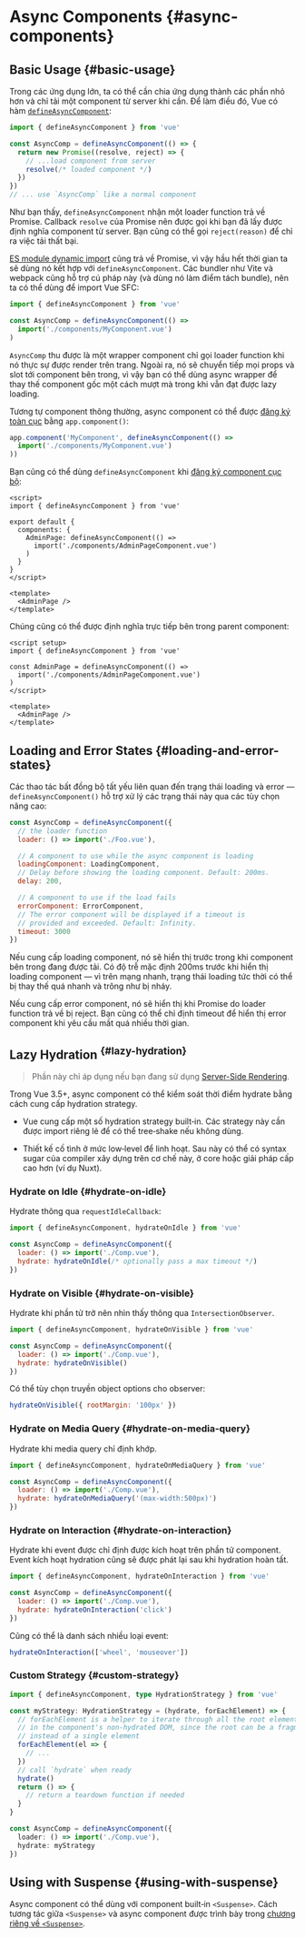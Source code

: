 # Async Components {#async-components}

## Basic Usage {#basic-usage}

Trong các ứng dụng lớn, ta có thể cần chia ứng dụng thành các phần nhỏ hơn và chỉ tải một component từ server khi cần. Để làm điều đó, Vue có hàm [`defineAsyncComponent`](/api/general#defineasynccomponent):

```js
import { defineAsyncComponent } from 'vue'

const AsyncComp = defineAsyncComponent(() => {
  return new Promise((resolve, reject) => {
    // ...load component from server
    resolve(/* loaded component */)
  })
})
// ... use `AsyncComp` like a normal component
```

Như bạn thấy, `defineAsyncComponent` nhận một loader function trả về Promise. Callback `resolve` của Promise nên được gọi khi bạn đã lấy được định nghĩa component từ server. Bạn cũng có thể gọi `reject(reason)` để chỉ ra việc tải thất bại.

[ES module dynamic import](https://developer.mozilla.org/en-US/docs/Web/JavaScript/Reference/Operators/import) cũng trả về Promise, vì vậy hầu hết thời gian ta sẽ dùng nó kết hợp với `defineAsyncComponent`. Các bundler như Vite và webpack cũng hỗ trợ cú pháp này (và dùng nó làm điểm tách bundle), nên ta có thể dùng để import Vue SFC:

```js
import { defineAsyncComponent } from 'vue'

const AsyncComp = defineAsyncComponent(() =>
  import('./components/MyComponent.vue')
)
```

`AsyncComp` thu được là một wrapper component chỉ gọi loader function khi nó thực sự được render trên trang. Ngoài ra, nó sẽ chuyển tiếp mọi props và slot tới component bên trong, vì vậy bạn có thể dùng async wrapper để thay thế component gốc một cách mượt mà trong khi vẫn đạt được lazy loading.

Tương tự component thông thường, async component có thể được [đăng ký toàn cục](/guide/components/registration#global-registration) bằng `app.component()`:

```js
app.component('MyComponent', defineAsyncComponent(() =>
  import('./components/MyComponent.vue')
))
```

<div class="options-api">

Bạn cũng có thể dùng `defineAsyncComponent` khi [đăng ký component cục bộ](/guide/components/registration#local-registration):

```vue
<script>
import { defineAsyncComponent } from 'vue'

export default {
  components: {
    AdminPage: defineAsyncComponent(() =>
      import('./components/AdminPageComponent.vue')
    )
  }
}
</script>

<template>
  <AdminPage />
</template>
```

</div>

<div class="composition-api">

Chúng cũng có thể được định nghĩa trực tiếp bên trong parent component:

```vue
<script setup>
import { defineAsyncComponent } from 'vue'

const AdminPage = defineAsyncComponent(() =>
  import('./components/AdminPageComponent.vue')
)
</script>

<template>
  <AdminPage />
</template>
```

</div>

## Loading and Error States {#loading-and-error-states}

Các thao tác bất đồng bộ tất yếu liên quan đến trạng thái loading và error — `defineAsyncComponent()` hỗ trợ xử lý các trạng thái này qua các tùy chọn nâng cao:

```js
const AsyncComp = defineAsyncComponent({
  // the loader function
  loader: () => import('./Foo.vue'),

  // A component to use while the async component is loading
  loadingComponent: LoadingComponent,
  // Delay before showing the loading component. Default: 200ms.
  delay: 200,

  // A component to use if the load fails
  errorComponent: ErrorComponent,
  // The error component will be displayed if a timeout is
  // provided and exceeded. Default: Infinity.
  timeout: 3000
})
```

Nếu cung cấp loading component, nó sẽ hiển thị trước trong khi component bên trong đang được tải. Có độ trễ mặc định 200ms trước khi hiển thị loading component — vì trên mạng nhanh, trạng thái loading tức thời có thể bị thay thế quá nhanh và trông như bị nháy.

Nếu cung cấp error component, nó sẽ hiển thị khi Promise do loader function trả về bị reject. Bạn cũng có thể chỉ định timeout để hiển thị error component khi yêu cầu mất quá nhiều thời gian.

## Lazy Hydration <sup class="vt-badge" data-text="3.5+" /> {#lazy-hydration}

> Phần này chỉ áp dụng nếu bạn đang sử dụng [Server-Side Rendering](/guide/scaling-up/ssr).

Trong Vue 3.5+, async component có thể kiểm soát thời điểm hydrate bằng cách cung cấp hydration strategy.

- Vue cung cấp một số hydration strategy built‑in. Các strategy này cần được import riêng lẻ để có thể tree‑shake nếu không dùng.

- Thiết kế cố tình ở mức low‑level để linh hoạt. Sau này có thể có syntax sugar của compiler xây dựng trên cơ chế này, ở core hoặc giải pháp cấp cao hơn (ví dụ Nuxt).

### Hydrate on Idle {#hydrate-on-idle}

Hydrate thông qua `requestIdleCallback`:

```js
import { defineAsyncComponent, hydrateOnIdle } from 'vue'

const AsyncComp = defineAsyncComponent({
  loader: () => import('./Comp.vue'),
  hydrate: hydrateOnIdle(/* optionally pass a max timeout */)
})
```

### Hydrate on Visible {#hydrate-on-visible}

Hydrate khi phần tử trở nên nhìn thấy thông qua `IntersectionObserver`.

```js
import { defineAsyncComponent, hydrateOnVisible } from 'vue'

const AsyncComp = defineAsyncComponent({
  loader: () => import('./Comp.vue'),
  hydrate: hydrateOnVisible()
})
```

Có thể tùy chọn truyền object options cho observer:

```js
hydrateOnVisible({ rootMargin: '100px' })
```

### Hydrate on Media Query {#hydrate-on-media-query}

Hydrate khi media query chỉ định khớp.

```js
import { defineAsyncComponent, hydrateOnMediaQuery } from 'vue'

const AsyncComp = defineAsyncComponent({
  loader: () => import('./Comp.vue'),
  hydrate: hydrateOnMediaQuery('(max-width:500px)')
})
```

### Hydrate on Interaction {#hydrate-on-interaction}

Hydrate khi event được chỉ định được kích hoạt trên phần tử component. Event kích hoạt hydration cũng sẽ được phát lại sau khi hydration hoàn tất.

```js
import { defineAsyncComponent, hydrateOnInteraction } from 'vue'

const AsyncComp = defineAsyncComponent({
  loader: () => import('./Comp.vue'),
  hydrate: hydrateOnInteraction('click')
})
```

Cũng có thể là danh sách nhiều loại event:

```js
hydrateOnInteraction(['wheel', 'mouseover'])
```

### Custom Strategy {#custom-strategy}

```ts
import { defineAsyncComponent, type HydrationStrategy } from 'vue'

const myStrategy: HydrationStrategy = (hydrate, forEachElement) => {
  // forEachElement is a helper to iterate through all the root elements
  // in the component's non-hydrated DOM, since the root can be a fragment
  // instead of a single element
  forEachElement(el => {
    // ...
  })
  // call `hydrate` when ready
  hydrate()
  return () => {
    // return a teardown function if needed
  }
}

const AsyncComp = defineAsyncComponent({
  loader: () => import('./Comp.vue'),
  hydrate: myStrategy
})
```

## Using with Suspense {#using-with-suspense}

Async component có thể dùng với component built‑in `<Suspense>`. Cách tương tác giữa `<Suspense>` và async component được trình bày trong [chương riêng về `<Suspense>`](/guide/built-ins/suspense).
